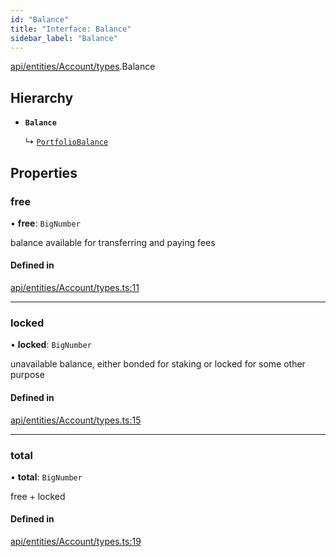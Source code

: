 ```yaml
---
id: "Balance"
title: "Interface: Balance"
sidebar_label: "Balance"
---
```


[api/entities/Account/types](../../../../../../modules/API/Entities/Account/Types/Types.md).Balance

## Hierarchy

- **`Balance`**

  ↳ [`PortfolioBalance`](../../../Portfolio/Types/PortfolioBalance/PortfolioBalance.md)

## Properties

### free

• **free**: `BigNumber`

balance available for transferring and paying fees

#### Defined in

[api/entities/Account/types.ts:11](https://github.com/PolymeshAssociation/polymesh-sdk/blob/8a9e72221/src/api/entities/Account/types.ts#L11)

___

### locked

• **locked**: `BigNumber`

unavailable balance, either bonded for staking or locked for some other purpose

#### Defined in

[api/entities/Account/types.ts:15](https://github.com/PolymeshAssociation/polymesh-sdk/blob/8a9e72221/src/api/entities/Account/types.ts#L15)

___

### total

• **total**: `BigNumber`

free + locked

#### Defined in

[api/entities/Account/types.ts:19](https://github.com/PolymeshAssociation/polymesh-sdk/blob/8a9e72221/src/api/entities/Account/types.ts#L19)
